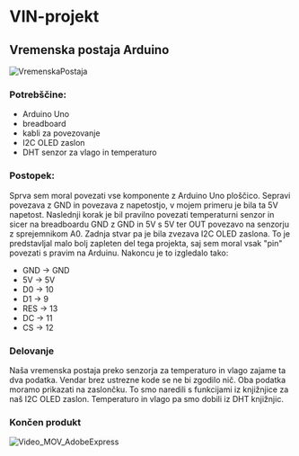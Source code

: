 # VIN-projekt
## Vremenska postaja Arduino


![VremenskaPostaja](https://user-images.githubusercontent.com/74730730/186911517-553fd865-cd43-4907-b625-8e57805e6d44.jpg)


### Potrebščine:
- Arduino Uno
- breadboard 
- kabli za povezovanje
- I2C OLED zaslon
- DHT senzor za vlago in temperaturo

### Postopek:
Sprva sem moral povezati vse komponente z Arduino Uno ploščico. Sepravi povezava z GND in povezava z napetostjo, v mojem primeru je bila ta 5V napetost. 
Naslednji korak je bil pravilno povezati temperaturni senzor in sicer na breadboardu GND z GND in 5V s 5V ter OUT povezavo na senzorju z sprejemnikom A0.
Zadnja stvar pa je bila zvezava I2C OLED zaslona. To je predstavljal malo bolj zapleten del tega projekta, saj sem moral vsak "pin" povezati s pravim na Arduinu. 
Nakoncu je to izgledalo tako:
- GND -> GND
- 5V -> 5V
- D0 -> 10
- D1 -> 9
- RES -> 13
- DC -> 11
- CS -> 12

### Delovanje
Naša vremenska postaja preko senzorja za temperaturo in vlago zajame ta dva podatka. Vendar brez ustrezne kode se ne bi zgodilo nič. Oba podatka moramo prikazati
na zaslončku. To smo naredili s funkcijami iz knjižnjice za naš I2C OLED zaslon. Temperaturo in vlago pa smo dobili iz DHT knjižnjic.

### Končen produkt
![Video_MOV_AdobeExpress](https://user-images.githubusercontent.com/74730730/186915828-ee5e2fe2-f0b5-4c9f-b9d2-c916ee9f60da.gif)
